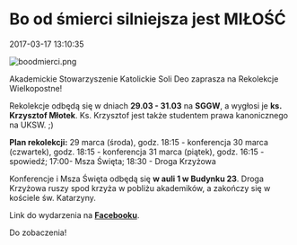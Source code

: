 <!--{{json:{"created_date":"2017-03-17 13:10:35","publish_down":"0000-00-00 00:00:00","id":"5482"}}}-->
# Bo od śmierci silniejsza jest MIŁOŚĆ

<time>2017-03-17 13:10:35</time>



![boodmierci.png](boodmierci.png)


Akademickie Stowarzyszenie Katolickie Soli Deo zaprasza na Rekolekcje Wielkopostne! 
 
 Rekolekcje odbędą się w dniach **29.03 - 31.03** na **SGGW**, a wygłosi je **ks. Krzysztof Młotek**. Ks. Krzysztof jest także studentem prawa kanonicznego na UKSW. ;)
 
 **Plan rekolekcji:** 
 29 marca (środa), godz. 18:15 - konferencja
 30 marca (czwartek), godz. 18:15 - konferencja
 31 marca (piątek), godz. 16:15 - spowiedź; 17:00- Msza Święta; 18:30 - Droga Krzyżowa
 
 Konferencje i Msza Święta odbędą się **w auli 1 w Budynku 23**. Droga Krzyżowa ruszy spod krzyża w pobliżu akademików, a zakończy się w kościele św. Katarzyny.


Link do wydarzenia na [**Facebooku**](https://www.facebook.com/events/119749505223400/).

 Do zobaczenia!
